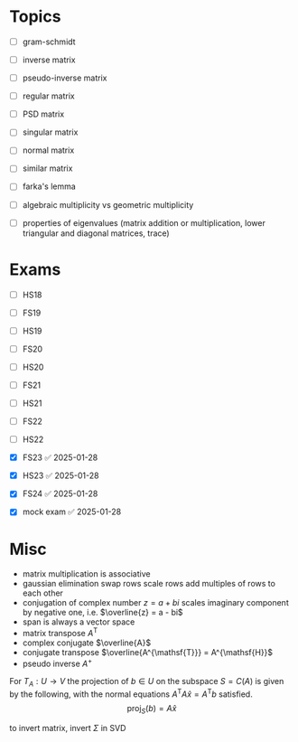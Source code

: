 
# Topics

- [ ] gram-schmidt
- [ ] inverse matrix
- [ ] pseudo-inverse matrix
- [ ] regular matrix
- [ ] PSD matrix
- [ ] singular matrix
- [ ] normal matrix
- [ ] similar matrix
- [ ] farka's lemma
- [ ] algebraic multiplicity vs geometric multiplicity
- [ ] properties of eigenvalues (matrix addition or multiplication, lower triangular and diagonal matrices, trace)



# Exams

- [ ] HS18
- [ ] FS19
- [ ] HS19
- [ ] FS20
- [ ] HS20
- [ ] FS21
- [ ] HS21
- [ ] FS22
- [ ] HS22
- [x] FS23 ✅ 2025-01-28
- [x] HS23 ✅ 2025-01-28
- [x] FS24 ✅ 2025-01-28
- [x] mock exam ✅ 2025-01-28


# Misc

- matrix multiplication is associative
- gaussian elimination
    swap rows
    scale rows
    add multiples of rows to each other
- conjugation of complex number $z = a + bi$ scales imaginary component by negative one, i.e. $\overline{z} = a - bi$
- span is always a vector space
- matrix transpose $A^{\mathsf{T}}$
- complex conjugate $\overline{A}$
- conjugate transpose $\overline{A^{\mathsf{T}}} = A^{\mathsf{H}}$
- pseudo inverse $A^{+}$


For $T_{A} : U \to V$ the projection of $b \in U$ on the subspace $S = C(A)$ is given by the following, with the normal equations $A^{\mathsf{T}} A \widehat{x} = A^{\mathsf{T}} b$ satisfied.
$$
\mathrm{proj}_{S}(b) = A \widehat{x}
$$


to invert matrix, invert $\Sigma$ in SVD

